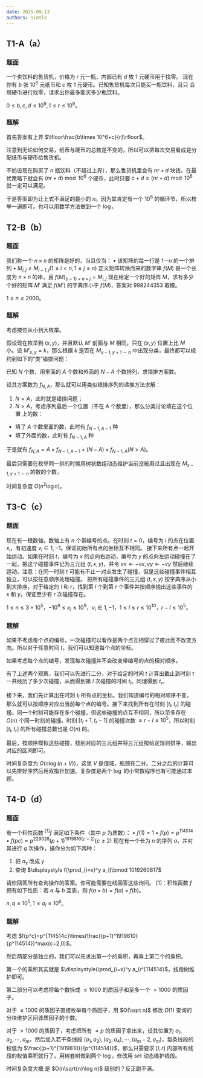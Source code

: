 ```yaml
---
date: 2025-09-13
authors: sintle
---
```


## T1-A（a）

### 题面

一个卖饮料的售货机，价格为 $r$ 元一瓶，内部已有 $d$ 枚 $1$ 元硬币用于找零。
现在你有 $b$ 张 $10^6$ 元纸币和 $c$ 枚 $1$ 元硬币。已知售货机每次只能买一瓶饮料，且只
会用硬币进行找零，请求出你最多能买多少瓶饮料。

$0\leq b,c,d\leq 10^9,1\leq r\leq10^9$。

### 题解

首先答案有上界 $\lfloor\frac{b\times 10^6+c}{r}\rfloor$。

注意到无论如何交易，纸币与硬币的总数是不变的，所以可以把每次交易看成是分配纸币与硬币给售货机。

不妨设现在购买了 $n$ 瓶饮料（不超过上界），那么售货机里会有 $nr+d$ 块钱，在最优策略下就会有 $(nr+d) \bmod 10^6$ 个硬币，此时只要 $c+d\geq (nr + d)\bmod10^6$ 就一定可以满足。

于是答案即为让上式不满足的最小的 $n$。因为其肯定有一个 $10^6$ 的循环节，所以枚举一遍即可。也可以用数学方法做到一个 $\log$。

## T2-B（b）

### 题面

我们称一个 $n\times n$ 的矩阵是好的，当且仅当：
• 该矩阵的每一行是 $1\cdots n$ 的一个排列
• $M_{i,j}\not=M_{i+1,j}(1\leq i<n,1\leq j\leq n)$
定义矩阵转换而来的数字串 $f(M)$ 是一个长度为 $n\times n$ 的串，且 $f(M)_{(i−1)\times n+j}=M_{i,j}$
现在给定一个好的矩阵 $M$，求有多少个好的矩阵 $M'$ 满足 $f(M')$ 的字典序小于 $f(M)$，答案对 $998244353$ 取模。

$1\leq n\leq2000$。

### 题解

考虑按位从小到大枚举。

假设现在枚举到 $(x,y)$，并且默认 $M'$ 前面与 $M$ 相同，只在 $(x,y)$ 位置上比 $M$ 小。设 $M'_{x,y}=k$，那么根据 $k$ 是否在 $M_{x−1,y+1\sim n}$ 中出现分类，最终都可以规约到如下的“类”错排问题：

已知 $N$ 个数，用里面的 $A$ 个数和外面的 $N−A$ 个数排列，求错排方案数。

设其方案数为 $f_{N,A}$，那么就可以用类似错排序列的递推方法求解：

1.   $N=A$，此时就是错排问题；
2.   $N>A$，考虑序列最后一个位置（不在 $A$ 个数里），那么分类讨论填在这个位置 上的数：

-   填了 $A$ 个数里面的数，此时有 $f_{N−1,A−1}$ 种
-   填了外面的数，此时有 $f_{N−1,A}$ 种

于是就有 $f_{N,A}=A\times f_{N−1,A−1}+(N−A)\times  f_{N−1,A}(N > A)$。

最后只需要在枚举同一排的时候用树状数组动态维护当前没被用过且出现在 $M_{x−1,y+1\sim n}$ 的数的个数。

时间复杂度 $O(n^2\log n)$。

## T3-C（c）

### 题面

现在有一根数轴，数轴上有 $n$ 个带编号的点。在时刻 $t=0$，编号为 $i$ 的点在位置 $x_i$，有初速度 $v_i\in{1,−1}$。保证初始所有点的坐标互不相同。
接下来所有点一起开始运动。如果在时刻 $t$，编号为 $x$ 的点向右运动，编号为 $y$ 的点向左运动碰撞在了一起，把这个碰撞事件记为三元组 $(t,x,y)$，并令 $vx\leftarrow−vx,vy\leftarrow−vy$ 然后继续运动。注意：在同一时刻 $t$ 可能有不止一对点发生了碰撞，但是这些碰撞事件相互独立，可以按任意顺序处理碰撞。
把所有碰撞事件的三元组 $(t,x,y)$ 按字典序从小到大排序。对于给定的 $l$ 和 $r$，找到第 $l$ 个到第 $r$ 个事件并按顺序输出这些事件的 $x$ 和 $y$。保证至少有 $r$ 次碰撞存在。

$1\leq n\leq3\times10^5$，$−10^9\leq x_i\leq10^9$，$v_i\in{1,−1}$，$1\leq l\leq r\leq10^{10}$，$r−l\leq 10^5$。

### 题解

如果不考虑每个点的编号，一次碰撞可以看作是两个点互相穿过了彼此而不改变方向。所以对于任意时间 $t$，我们可以知道每个点的坐标。

如果考虑每个点的编号，发现每次碰撞并不会改变带编号的点的相对顺序。

有了上述两个观察，我们可以先进行二分，对于给定的时间 $t$ 计算出截止到时刻 $t$ 一共经历了多少次碰撞，从而得到第 $l$ 次碰撞的时间 $t_l$。同理得到 $t_r$。

接下来，我们先计算出在时刻 $t_l$ 所有点的坐标。我们知道编号的相对顺序不变，那么就可以按顺序对应出当前每个点的编号。接下来找到所有在时刻 $[t_l,t_r]$ 的碰撞。同一个时刻可能存在多个碰撞，但这些碰撞的点互不相同，所以至多存在 $O(n)$ 个同一时刻的碰撞。时刻 $[t_l+1,t_r−1]$ 的碰撞次数 $\leq r−l\leq 10^5$，所以时刻 $[t_l,t_r]$ 的所有碰撞总数也是 $O(n)$ 的。

最后，按顺序模拟这些碰撞，找到对应的三元组并将三元组按给定规则排序，输出对应的区间即可。

时间复杂度为 $O(n\log(n+V))$，这里 $V$ 是值域，瓶颈在二分。二分之后的计算可以先排好序然后用双指针加速。复杂度是两个 $\log$ 的小常数程序也有可能通过本题。

## T4-D（d）

### 题面

有一个积性函数 $^{[1]}f$ 满足如下条件（其中 $p$ 为质数）：
• $f(1)=1$
• $f(p)=p^{114514}$
• $f(pc)=p^{229028}(p+1)^{1919810(c−2)}(c\geq 2)$
现在有一个长为 $n$ 的序列 $a$，并对其进行 $q$ 次操作，操作分为如下两种：

1. 把 $a_x$ 改成 $y$
2. 查询 $\displaystyle f(\prod_{i=x}^y a_i)\bmod 1019260817$

请你回答所有查询操作的答案。你可能需要在线回答这些询问。
$[1]$：积性函数 $f$ 拥有如下性质：若 $a$ 与 $b$ 互质，则 $f(a\times b)=f(a)\times f(b)$。

$n,q\leq 10^5,1\leq a_i\leq10^6$。

### 题解

考虑 $f(p^c)=p^{114514c}\times(\frac{(p+1)^1919810}{p^114514})^max(c−2,0)$。

然后两部分是独立的，我们可以先求出第一个的乘积，再乘上第二个的乘积。

第一个的乘积其实就是 $\displaystyle(\prod_{i=x}^y a_i)^{114514}$，线段树维护即可。

第二部分可以考虑将每个数拆成 $\leq1000$ 的质因子和至多一个 $>1000$ 的质因子。

对于 $\leq1000$ 的质因子直接枚举每个质因子，用 $O(\sqrt n)$ 修改 $O(1)$ 查询的分块维护区间该质因子的个数。

对于 $>1000$ 的质因子，考虑把所有 $=p$ 的质因子拿出来，设其位置为 $a_1,a_2,\cdots,a_m$，然后加入若干条线段 $(a_1,a_3),(a_2,a_4),\cdots,(a_m−2, a_m)$，每条线段的权值为 $\frac{(p+1)^{1919810}}{p^{114514}}$，那么只需要求 $[l,r]$ 内部所有线段的权值乘积就行了。用树套树做到两个 $\log$，修改用 $\text{set}$ 动态维护线段。

时间复杂度大概 是 $O(n\sqrt{n}\log n)$ 级别的？反正跑不满。